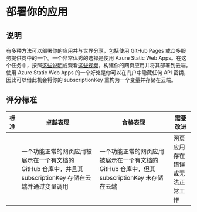 <!--
CO_OP_TRANSLATOR_METADATA:
{
  "original_hash": "0ccdc1faa676a485c4c6ecbddb9f9067",
  "translation_date": "2025-08-25T00:59:40+00:00",
  "source_file": "3-transport/lessons/3-visualize-location-data/assignment.md",
  "language_code": "zh"
}
-->
# 部署你的应用

## 说明

有多种方法可以部署你的应用并与世界分享，包括使用 GitHub Pages 或众多服务提供商中的一个。一个非常优秀的选择是使用 Azure Static Web Apps。在这个任务中，按照[这些说明](https://github.com/Azure/static-web-apps-cli)或观看[这些视频](https://www.youtube.com/watch?v=ADVGIXciYn8&list=PLlrxD0HtieHgMPeBaDQFx9yNuFxx6S1VG&index=3)，构建你的网页应用并将其部署到云端。使用 Azure Static Web Apps 的一个好处是你可以在门户中隐藏任何 API 密钥，因此可以借此机会将你的 subscriptionKey 重构为一个变量并存储在云端。

## 评分标准

| 标准     | 卓越表现                                                                                                                               | 合格表现                                                                                                            | 需要改进                                   |
| -------- | --------------------------------------------------------------------------------------------------------------------------------------- | ------------------------------------------------------------------------------------------------------------------- | ------------------------------------------ |
|          | 一个功能正常的网页应用被展示在一个有文档的 GitHub 仓库中，并且其 subscriptionKey 存储在云端并通过变量调用                              | 一个功能正常的网页应用被展示在一个有文档的 GitHub 仓库中，但其 subscriptionKey 未存储在云端                           | 网页应用存在错误或无法正常工作             |

